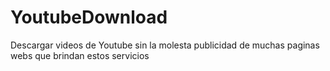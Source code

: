 # YoutubeDownload
Descargar videos de Youtube sin la molesta publicidad de muchas paginas webs que brindan estos servicios
